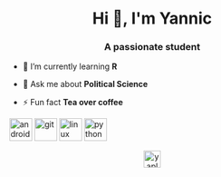 <h1 align="center">Hi 👋, I'm Yannic</h1>
<h3 align="center">A passionate student</h3>

- 🌱 I’m currently learning **R**

- 💬 Ask me about **Political Science**

- ⚡ Fun fact **Tea over coffee**

<p align="left"><img src="https://devicons.github.io/devicon/devicon.git/icons/android/android-original-wordmark.svg" alt="android" width="40" height="40"/> <img src="https://www.vectorlogo.zone/logos/git-scm/git-scm-icon.svg" alt="git" width="40" height="40"/> <img src="https://devicons.github.io/devicon/devicon.git/icons/linux/linux-original.svg" alt="linux" width="40" height="40"/> <img src="https://devicons.github.io/devicon/devicon.git/icons/python/python-original.svg" alt="python" width="40" height="40"/></p><p align="center"> 
<a href="https://linkedin.com/in/yaplu" target="blank"><img align="center" src="https://cdn.jsdelivr.net/npm/simple-icons@3.0.1/icons/linkedin.svg" alt="yaplu" height="30" width="30" /></a>
</p>